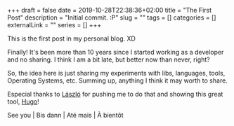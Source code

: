 +++ 
draft = false
date = 2019-10-28T22:38:36+02:00
title = "The First Post"
description = "Initial commit. :P"
slug = "" 
tags = []
categories = []
externalLink = ""
series = []
+++

This is the first post in my personal blog. XD

Finally! It's been more than 10 years since I started working as a developer and no sharing. I think I am a bit late, but better now than never, right?

So, the idea here is just sharing my experiments with libs, languages, tools, Operating Systems, etc. Summing up, anything I think it may worth to share.

Especial thanks to [László](https://github.com/nerg4l) for pushing me to do that and showing this great tool, [Hugo](https://gohugo.io/)!

See you | Bis dann | Até mais | À bientôt
